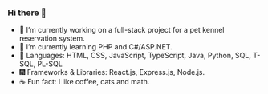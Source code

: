 ### Hi there 👋
- 🐾 I’m currently working on a full-stack project for a pet kennel reservation system.
- 🔎 I’m currently learning PHP and C#/ASP.NET.
- 📖 Languages: HTML, CSS, JavaScript, TypeScript, Java, Python, SQL, T-SQL, PL-SQL
- 🎆 Frameworks & Libraries: React.js, Express.js, Node.js.
- ☕ Fun fact: I like coffee, cats and math.
